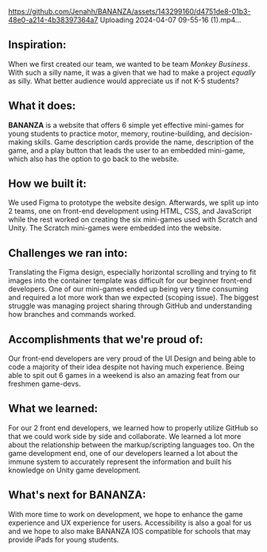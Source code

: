 
https://github.com/Jenahh/BANANZA/assets/143299160/d4751de8-01b3-48e0-a214-4b38397364a7
Uploading 2024-04-07 09-55-16 (1).mp4…

## Inspiration:
When we first created our team, we wanted to be team _Monkey Business_. With such a silly name, it was a given that we had to make a project _equally_ as silly. What better audience would appreciate us if not K-5 students? 

## What it does:
**BANANZA** is a website that offers 6 simple yet effective mini-games for young students to practice motor, memory, routine-building, and decision-making skills. Game description cards provide the name, description of the game, and a play button that leads the user to an embedded mini-game, which also has the option to go back to the website. 

## How we built it:
We used Figma to prototype the website design. Afterwards, we split up into 2 teams, one on front-end development using HTML, CSS, and JavaScript while the rest worked on creating the six mini-games used with Scratch and Unity. The Scratch mini-games were embedded into the website. 

## Challenges we ran into:
Translating the Figma design, especially horizontal scrolling and trying to fit images into the container template was difficult for our beginner front-end developers. One of our mini-games ended up being very time consuming and required a lot more work than we expected (scoping issue). The biggest struggle was managing project sharing through GitHub and understanding how branches and commands worked.

## Accomplishments that we're proud of:
Our front-end developers are very proud of the UI Design and being able to code a majority of their idea despite not having much experience. Being able to spit out 6 games in a weekend is also an amazing feat from our freshmen game-devs.

## What we learned:
For our 2 front end developers, we learned how to properly utilize GitHub so that we could work side by side and collaborate. We learned a lot more about the relationship between the markup/scripting languages too. On the game development end, one of our developers learned a lot about the immune system to accurately represent the information and built his knowledge on Unity game development.

## What's next for BANANZA:
With more time to work on development, we hope to enhance the game experience and UX experience for users. Accessibility is also a goal for us and we hope to also make BANANZA IOS compatible for schools that may provide iPads for young students.
